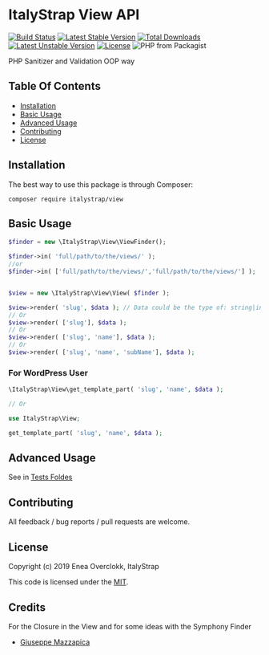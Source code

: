 # ItalyStrap View API

[![Build Status](https://travis-ci.org/ItalyStrap/view.svg?branch=master)](https://travis-ci.org/ItalyStrap/view)
[![Latest Stable Version](https://img.shields.io/packagist/v/italystrap/view.svg)](https://packagist.org/packages/italystrap/view)
[![Total Downloads](https://img.shields.io/packagist/dt/italystrap/view.svg)](https://packagist.org/packages/italystrap/view)
[![Latest Unstable Version](https://img.shields.io/packagist/vpre/italystrap/view.svg)](https://packagist.org/packages/italystrap/view)
[![License](https://img.shields.io/packagist/l/italystrap/view.svg)](https://packagist.org/packages/italystrap/view)
![PHP from Packagist](https://img.shields.io/packagist/php-v/italystrap/view)

PHP Sanitizer and Validation OOP way

## Table Of Contents

* [Installation](#installation)
* [Basic Usage](#basic-usage)
* [Advanced Usage](#advanced-usage)
* [Contributing](#contributing)
* [License](#license)

## Installation

The best way to use this package is through Composer:

```CMD
composer require italystrap/view
```

## Basic Usage

```php
$finder = new \ItalyStrap\View\ViewFinder();

$finder->in( 'full/path/to/the/views/' );
//or
$finder->in( ['full/path/to/the/views/','full/path/to/the/views/'] );


$view = new \ItalyStrap\View\View( $finder );

$view->render( 'slug', $data ); // Data could be the type of: string|int|array|object
// Or
$view->render( ['slug'], $data );
// Or
$view->render( ['slug', 'name'], $data );
// Or
$view->render( ['slug', 'name', 'subName'], $data );
```

### For WordPress User
```php
\ItalyStrap\View\get_template_part( 'slug', 'name', $data );

// Or

use ItalyStrap\View;

get_template_part( 'slug', 'name', $data );
```

## Advanced Usage

See in [Tests Foldes](tests)

## Contributing

All feedback / bug reports / pull requests are welcome.

## License

Copyright (c) 2019 Enea Overclokk, ItalyStrap

This code is licensed under the [MIT](LICENSE).

## Credits

 For the Closure in the View and for some ideas with the Symphony Finder
 - [Giuseppe Mazzapica](https://github.com/gmazzap)